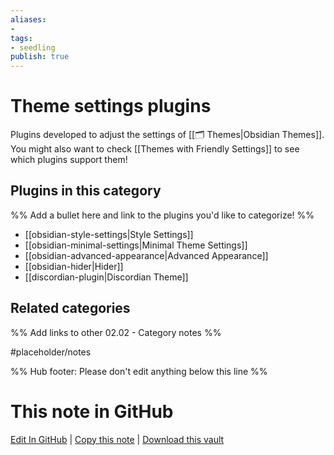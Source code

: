 ```yaml
---
aliases:
- 
tags: 
- seedling 
publish: true
---
```



# Theme settings plugins

Plugins developed to adjust the settings of [[🗂️ Themes|Obsidian Themes]].  You might also want to check [[Themes with Friendly Settings]] to see which plugins support them!

## Plugins in this category

%% Add a bullet here and link to the plugins you'd like to categorize! %%

- [[obsidian-style-settings|Style Settings]]
- [[obsidian-minimal-settings|Minimal Theme Settings]]
- [[obsidian-advanced-appearance|Advanced Appearance]]
- [[obsidian-hider|Hider]]
- [[discordian-plugin|Discordian Theme]]

## Related categories

%% Add links to other 02.02 - Category notes %%

#placeholder/notes

%% Hub footer: Please don't edit anything below this line %%

# This note in GitHub

<span class="git-footer">[Edit In GitHub](https://github.dev/obsidian-community/obsidian-hub/blob/main/02%20-%20Community%20Expansions/02.01%20Plugins%20by%20Category/Theme%20settings%20plugins.md "git-hub-edit-note") | [Copy this note](https://raw.githubusercontent.com/obsidian-community/obsidian-hub/main/02%20-%20Community%20Expansions/02.01%20Plugins%20by%20Category/Theme%20settings%20plugins.md "git-hub-copy-note") | [Download this vault](https://github.com/obsidian-community/obsidian-hub/archive/refs/heads/main.zip "git-hub-download-vault") </span>